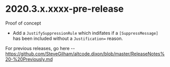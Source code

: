 # 2020.3.x.xxxx-pre-release

Proof of concept
* Add a `JustifySuppressionRule` which indifates if a `[SuppressMessage]` has been included without a `Justification=` reason.

For previous releases, go here -- https://github.com/SteveGilham/altcode.dixon/blob/master/ReleaseNotes%20-%20Previously.md